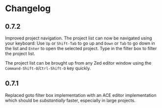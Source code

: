 Changelog
=========

0.7.2
-----
Improved project navigation. The project list can now be navigated using your keyboard: Use `Up` or `Shift-Tab` to go up and `Down` or `Tab` to go down in the list and `Enter` to open the selected project. Type in the filter box to filter the project list.

The project list can be brought up from any Zed editor window using the `Command-Shift-O`/`Ctrl-Shift-O` key quickly.

0.7.1
-----
Replaced goto filter box implementation with an ACE editor implementation which should be _substantially_ faster, especially in large projects.